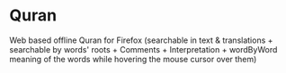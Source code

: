# Quran
Web based offline Quran for Firefox (searchable in text &amp; translations + searchable by words' roots + Comments + Interpretation + wordByWord meaning of the words while hovering the mouse cursor over them)
